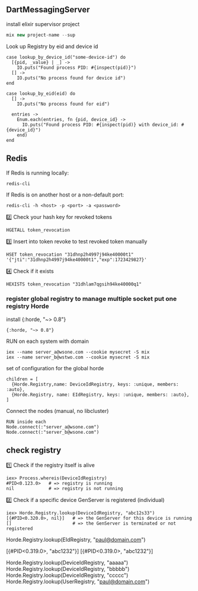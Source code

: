 ## DartMessagingServer

install elixir supervisor project

```js
mix new project-name --sup
```

Look up Registry by eid and device id

```
case lookup_by_device_id("some-device-id") do
  [{pid, _value} | _] ->
    IO.puts("Found process PID: #{inspect(pid)}")
  [] ->
    IO.puts("No process found for device id")
end

case lookup_by_eid(eid) do
  [] ->
    IO.puts("No process found for eid")

  entries ->
    Enum.each(entries, fn {pid, device_id} ->
      IO.puts("Found process PID: #{inspect(pid)} with device_id: #{device_id}")
    end)
end
```

## Redis

If Redis is running locally:

```
redis-cli
```

If Redis is on another host or a non-default port:

```
redis-cli -h <host> -p <port> -a <password>
```

2️⃣ Check your hash key for revoked tokens

```
HGETALL token_revocation
```

3️⃣ Insert into token revoke to test revoked token manually

```
HSET token_revocation "31dhnp2h4997j94ke40000t1" '{"jti":"31dhnp2h4997j94ke40000t1","exp":1723429827}'
```

4️⃣ Check if it exists

```
HEXISTS token_revocation "31dhlam7qgsih94ke40000q1"
```

### register global registry to manage multiple socket put one registry Horde

install {:horde, "~> 0.8"}

```
{:horde, "~> 0.8"}
```

RUN on each system with domain

```
iex --name server_a@wsone.com --cookie mysecret -S mix
iex --name server_b@wstwo.com --cookie mysecret -S mix
```

set of configuration for the global horde

```
children = [
  {Horde.Registry,name: DeviceIdRegistry, keys: :unique, members: :auto},
  {Horde.Registry, name: EIdRegistry, keys: :unique, members: :auto},
]
```

Connect the nodes (manual, no libcluster)

```
RUN inside each
Node.connect(:"server_a@wsone.com")
Node.connect(:"server_b@wsone.com")
```

## check registry

1️⃣ Check if the registry itself is alive

```
iex> Process.whereis(DeviceIdRegistry)
#PID<0.123.0>   # => registry is running
nil             # => registry is not running
```

2️⃣ Check if a specific device GenServer is registered (individual)

```
iex> Horde.Registry.lookup(DeviceIdRegistry, "abc12s33")
[{#PID<0.320.0>, nil}]   # => the GenServer for this device is running
[]                       # => the GenServer is terminated or not registered
```

Horde.Registry.lookup(EIdRegistry, "paul@domain.com")

[{#PID<0.319.0>, "abc1232"}]
[{#PID<0.319.0>, "abc1232"}]

Horde.Registry.lookup(DeviceIdRegistry, "aaaaa")
Horde.Registry.lookup(DeviceIdRegistry, "bbbbb")
Horde.Registry.lookup(DeviceIdRegistry, "ccccc")
Horde.Registry.lookup(UserRegistry, "paul@domain.com")
